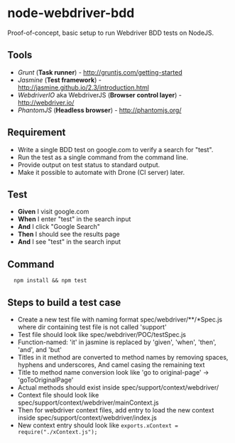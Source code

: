 # node-webdriver-bdd

Proof-of-concept, basic setup to run Webdriver BDD tests on NodeJS.

## Tools

* *Grunt* (**Task runner**) - http://gruntjs.com/getting-started
* *Jasmine* (**Test framework**) - http://jasmine.github.io/2.3/introduction.html
* *WebdriverIO* aka WebdriverJS (**Browser control layer**) - http://webdriver.io/
* *PhantomJS* (**Headless browser**) - http://phantomjs.org/

## Requirement

* Write a single BDD test on google.com to verify a search for "test".
* Run the test as a single command from the command line.
* Provide output on test status to standard output.
* Make it possible to automate with Drone (CI server) later.

## Test

* **Given** I visit google.com
* **When** I enter "test" in the search input
* **And** I click "Google Search"
* **Then** I should see the results page
* **And** I see "test" in the search input

## Command

```
  npm install && npm test
```

## Steps to build a test case

* Create a new test file with naming format spec/webdriver/**/*Spec.js where dir containing test file is not called 'support'
 * Test file should look like spec/webdriver/POC/testSpec.js
 * Function-named: 'it' in jasmine is replaced by 'given', 'when', 'then', 'and', and 'but'
* Titles in it method are converted to method names by removing spaces, hyphens and underscores, And camel casing the remaining text
 * Title to method name conversion look like 'go to original-page' -> 'goToOriginalPage'
* Actual methods should exist inside spec/support/context/webdriver/ 
 * Context file should look like spec/support/context/webdriver/mainContext.js
* Then for webdriver context files, add entry to load the new context inside spec/support/context/webdriver/index.js
 * New context entry should look like `exports.xContext = require("./xContext.js");`
